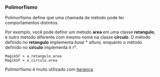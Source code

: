 
### Polimorfismo

Polimorfismo define que uma chamada de método pode ter comportamentos distintos.

Por exemplo, você pode definir um método __area__ em uma classe __retangulo__, e outro metodo diferente com mesmo nome na classe __circulo__. O método definido no __retangulo__ implementa _base_ * _altura_, enquanto o método definido no __circulo__ implementa π r².

```
MagikSF > a_retangulo.area
MagikSF > a_circulo.area
```

Polimorfismo é muito utilizado com [herança](inheritance.md).

